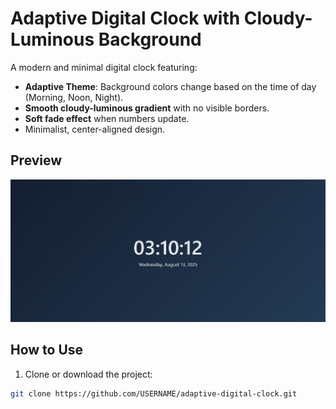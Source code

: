 # Adaptive Digital Clock with Cloudy-Luminous Background

A modern and minimal digital clock featuring:
- **Adaptive Theme**: Background colors change based on the time of day (Morning, Noon, Night).
- **Smooth cloudy-luminous gradient** with no visible borders.
- **Soft fade effect** when numbers update.
- Minimalist, center-aligned design.

## Preview
  ![Preview](clock.png) 

## How to Use
1. Clone or download the project:
```bash
git clone https://github.com/USERNAME/adaptive-digital-clock.git
